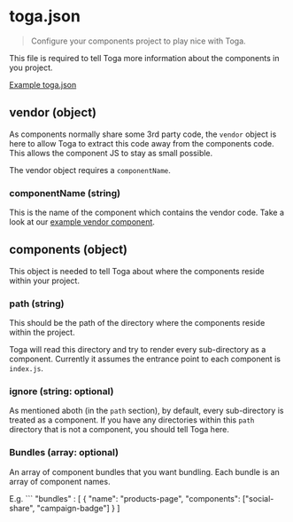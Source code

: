 # toga.json

 > Configure your components project to play nice with Toga.

This file is required to tell Toga more information about the components in you project.

[Example toga.json](/components/toga.json)


## vendor (object)

As components normally share some 3rd party code, the `vendor` object is here to allow Toga to extract this code away from the components code.
This allows the component JS to stay as small possible.

The vendor object requires a `componentName`.

### componentName (string)

This is the name of the component which contains the vendor code.
Take a look at our [example vendor component](/tests/e2e/components/vendor/index.js).

## components (object)

This object is needed to tell Toga about where the components reside within your project.

### path (string)

This should be the path of the directory where the components reside within the project.

Toga will read this directory and try to render every sub-directory as a component.
Currently it assumes the entrance point to each component is `index.js`.

### ignore (string: optional)

As mentioned aboth (in the `path` section), by default, every sub-directory is treated as a component.
If you have any directories within this `path` directory that is not a component, you should tell Toga here.


### Bundles (array: optional)

An array of component bundles that you want bundling.
Each bundle is an array of component names.

E.g. ```
"bundles" : [
  {
    "name": "products-page",
    "components": ["social-share", "campaign-badge"]
  }
]
```
